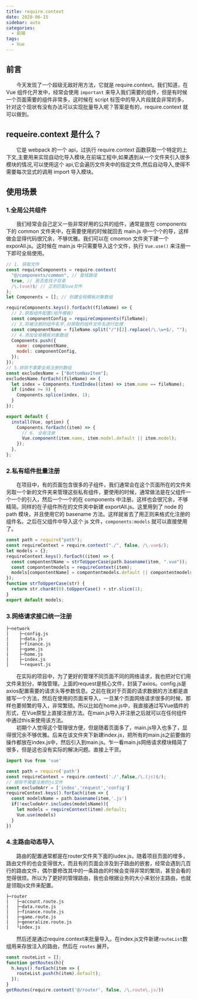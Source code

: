 ```yaml
---
title: require.context
date: 2020-06-15
sidebar: auto
categories:
  - 前端
tags:
  - Vue
---
```


## 前言

&emsp;&emsp;今天发现了一个超级无敌好用方法，它就是 require.context。我们知道，在 Vue 组件化开发中，经常会使用 `important` 来导入我们需要的组件，但是有时候一个页面需要的组件非常多，这时候在 script 标签中的导入片段就会非常的多，针对这个现状有没有办法可以实现批量导入呢？答案是有的，require.context 就可以做到。

## requeire.context 是什么？

&emsp;&emsp;它是 webpack 的一个 api，过执行 require.context 函数获取一个特定的上下文,主要用来实现自动化导入模块,在前端工程中,如果遇到从一个文件夹引入很多模块的情况,可以使用这个 api,它会遍历文件夹中的指定文件,然后自动导入,使得不需要每次显式的调用 import 导入模块。

## 使用场景

### 1.全局公共组件

&emsp;&emsp;我们经常会自己定义一些非常好用的公共的组件，通常是放在 components 下的 common 文件夹中，在需要使用的时候就回去 main.js 中一个个的导，这样做会显得代码很冗余，不够优雅。我们可以在 cmomon 文件夹下建一个 exporAll.js。这时候在 main.js 中只需要导入这个文件，执行 `Vue.use()` 来注册一下即可全局使用。

```js
// 1. 获取文件
const requireComponents = require.context(
  "@/components/common", // 查找路径
  true, // 是否查找子目录
  /\.(vue)$/ // 正则匹配vue文件
);
let Components = []; // 创建全局模板对象数组

requireComponents.keys().forEach((fileName) => {
  // 2.获取组件配置(组件模板)
  const componentConfig = requireComponents(fileName);
  // 3.将被注册的组件名字,对获取的组件文件名进行处理
  const componentName = fileName.split("/")[2].replace(/\.\w+$/, "");
  // 4.添加全局模板对象数组
  Components.push({
    name: componentName,
    model: componentConfig,
  });
});
// 5.排除不需要全局注册的数组
const excludesName = ["BottomNavItem"];
excludesName.forEach((fileName) => {
  let index = Components.findIndex((item) => item.name == fileName);
  if (index >= 0) {
    Components.splice(index, 1);
  }
});

export default {
  install(Vue, option) {
    Components.forEach((item) => {
      // 6. 全局注册
      Vue.component(item.name, item.model.default || item.model);
    });
  },
};
```

### 2.私有组件批量注册

&emsp;&emsp;在项目中，有的页面包含很多的子组件，我们通常会在这个页面所在的文件夹另取一个新的文件夹来管理这些私有组件，要使用的时候，通常做法是在父组件一个一个的引入，然后一个一个的在 components 中注册。这样也会很冗余，不够精简。同样的在子组件所在的文件夹中新建 exportAll.js。这里用到了 node 的 path 模块，并且使用它的 basename 方法。这样就省去了用正则来格式化注册的组件名。之后在父组件中导入这个 js 文件，`components:models` 就可以直接使用了。

```js
const path = require("path");
const requireContext = require.context("./", false, /\.vue$/);
let models = {};
requireContext.keys().forEach((item) => {
  const compontentName = strToUpperCase(path.basename(item, ".vue"));
  const compontentmodels = requireContext(item);
  models[compontentName] = compontentmodels.default || compontentmodels;
});
function strToUpperCase(str) {
  return str.charAt(0).toUpperCase() + str.slice(1);
}
export default models;
```

### 3.网络请求接口统一注册
```
├─network
|    ├─config.js
|    ├─data.js
|    ├─finance.js
|    ├─game.js
|    ├─home.js
|    ├─index.js
|    └─request.js
```
&emsp;&emsp;在实际的项目中，为了更好的管理不同页面不同的网络请求，我也把对它们用文件来划分，单独管理。上面的request是核心文件，封装了axios。config.js是axios配置需要的请求头等参数信息。之前在我对于页面的请求数据的方法都是直接写一个方法，然后在使用的页面来导入，一旦某个页面网络请求很多的时候，那样也要频繁的导入，非常繁琐。所以比如在home.js中，我直接通过写Vue插件的形式，在Vue原型上直接注册方法。在main.js导入并注册之后就可以在任何组件中通过this来使用该方法。  
&emsp;&emsp;初期个人觉得这个管理很方便，但是随着页面多了，main.js导入也多了，显得很冗余不够优雅。后来在该文件夹下新建index.js，把所有的main.js之前要做的操作都放在index.js中，然后引入到main.js。乍一看main.js网络请求模块精简了很多，但是这也没有实际的解决问题。直接上干货。

```js
import Vue from 'vue'

const path = require('path')
const requireContext = require.context('./',false,/\.(js)$/);
// 排除不需要注册的js文件
const excludeArr = ['index','request','config']
requireContext.keys().forEach(item => {
  const modelsName = path.basename(item,'.js')
  if(!excludeArr.includes(modelsName)){
    let models = requireContext(item).default;
    Vue.use(models)
  }
})
```

### 4.主路由动态导入
&emsp;&emsp;路由的配置通常都是在router文件夹下面的iudex.js，随着项目页面的增多，路由文件的也会变得很大，而且有的页面会涉及到子路由的嵌套，经常会遇到几百行的路由文件，偶尔要修改其中的一条路由的时候会变得非常的繁琐，甚至会看的觉得很烦。所以为了更好的管理路由，我也会根据业务的大小来划分主路由，也就是领取js文件来配置。
``` 
├─router
|   ├─account.route.js
|   ├─data.route.js
|   ├─finance.route.js
|   ├─game.route.js
|   ├─generalize.route.js
|   └index.js
```
&emsp;&emsp;然后还是通过require.context来批量导入。在index.js文件新建`routeList`数组用来存放注入的路由，然后在 `routes` 展开。
```js
const routeList = [];
function getRoutes(h){
  h.keys().forEach(item => {
    routeList.push(h(item).default);
  });
}
getRoutes(require.context('@/router', false, /\.route\.js/))
```



